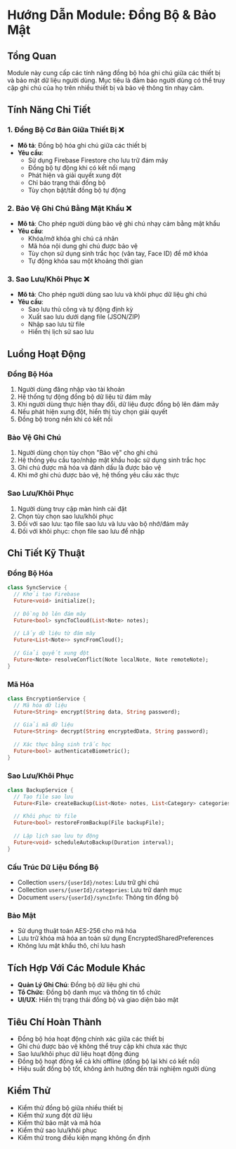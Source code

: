 # Hướng Dẫn Module: Đồng Bộ & Bảo Mật

## Tổng Quan
Module này cung cấp các tính năng đồng bộ hóa ghi chú giữa các thiết bị và bảo mật dữ liệu người dùng. Mục tiêu là đảm bảo người dùng có thể truy cập ghi chú của họ trên nhiều thiết bị và bảo vệ thông tin nhạy cảm.

## Tính Năng Chi Tiết

### 1. Đồng Bộ Cơ Bản Giữa Thiết Bị ❌
- **Mô tả**: Đồng bộ hóa ghi chú giữa các thiết bị
- **Yêu cầu**:
  - Sử dụng Firebase Firestore cho lưu trữ đám mây
  - Đồng bộ tự động khi có kết nối mạng
  - Phát hiện và giải quyết xung đột
  - Chỉ báo trạng thái đồng bộ
  - Tùy chọn bật/tắt đồng bộ tự động

### 2. Bảo Vệ Ghi Chú Bằng Mật Khẩu ❌
- **Mô tả**: Cho phép người dùng bảo vệ ghi chú nhạy cảm bằng mật khẩu
- **Yêu cầu**:
  - Khóa/mở khóa ghi chú cá nhân
  - Mã hóa nội dung ghi chú được bảo vệ
  - Tùy chọn sử dụng sinh trắc học (vân tay, Face ID) để mở khóa
  - Tự động khóa sau một khoảng thời gian

### 3. Sao Lưu/Khôi Phục ❌
- **Mô tả**: Cho phép người dùng sao lưu và khôi phục dữ liệu ghi chú
- **Yêu cầu**:
  - Sao lưu thủ công và tự động định kỳ
  - Xuất sao lưu dưới dạng file (JSON/ZIP)
  - Nhập sao lưu từ file
  - Hiển thị lịch sử sao lưu

## Luồng Hoạt Động

### Đồng Bộ Hóa
1. Người dùng đăng nhập vào tài khoản
2. Hệ thống tự động đồng bộ dữ liệu từ đám mây
3. Khi người dùng thực hiện thay đổi, dữ liệu được đồng bộ lên đám mây
4. Nếu phát hiện xung đột, hiển thị tùy chọn giải quyết
5. Đồng bộ trong nền khi có kết nối

### Bảo Vệ Ghi Chú
1. Người dùng chọn tùy chọn "Bảo vệ" cho ghi chú
2. Hệ thống yêu cầu tạo/nhập mật khẩu hoặc sử dụng sinh trắc học
3. Ghi chú được mã hóa và đánh dấu là được bảo vệ
4. Khi mở ghi chú được bảo vệ, hệ thống yêu cầu xác thực

### Sao Lưu/Khôi Phục
1. Người dùng truy cập màn hình cài đặt
2. Chọn tùy chọn sao lưu/khôi phục
3. Đối với sao lưu: tạo file sao lưu và lưu vào bộ nhớ/đám mây
4. Đối với khôi phục: chọn file sao lưu để nhập

## Chi Tiết Kỹ Thuật

### Đồng Bộ Hóa
```dart
class SyncService {
  // Khởi tạo Firebase
  Future<void> initialize();
  
  // Đồng bộ lên đám mây
  Future<bool> syncToCloud(List<Note> notes);
  
  // Lấy dữ liệu từ đám mây
  Future<List<Note>> syncFromCloud();
  
  // Giải quyết xung đột
  Future<Note> resolveConflict(Note localNote, Note remoteNote);
}
```

### Mã Hóa
```dart
class EncryptionService {
  // Mã hóa dữ liệu
  Future<String> encrypt(String data, String password);
  
  // Giải mã dữ liệu
  Future<String> decrypt(String encryptedData, String password);
  
  // Xác thực bằng sinh trắc học
  Future<bool> authenticateBiometric();
}
```

### Sao Lưu/Khôi Phục
```dart
class BackupService {
  // Tạo file sao lưu
  Future<File> createBackup(List<Note> notes, List<Category> categories);
  
  // Khôi phục từ file
  Future<bool> restoreFromBackup(File backupFile);
  
  // Lập lịch sao lưu tự động
  Future<void> scheduleAutoBackup(Duration interval);
}
```

### Cấu Trúc Dữ Liệu Đồng Bộ
- Collection `users/{userId}/notes`: Lưu trữ ghi chú
- Collection `users/{userId}/categories`: Lưu trữ danh mục
- Document `users/{userId}/syncInfo`: Thông tin đồng bộ

### Bảo Mật
- Sử dụng thuật toán AES-256 cho mã hóa
- Lưu trữ khóa mã hóa an toàn sử dụng EncryptedSharedPreferences
- Không lưu mật khẩu thô, chỉ lưu hash

## Tích Hợp Với Các Module Khác
- **Quản Lý Ghi Chú**: Đồng bộ dữ liệu ghi chú
- **Tổ Chức**: Đồng bộ danh mục và thông tin tổ chức
- **UI/UX**: Hiển thị trạng thái đồng bộ và giao diện bảo mật

## Tiêu Chí Hoàn Thành
- Đồng bộ hóa hoạt động chính xác giữa các thiết bị
- Ghi chú được bảo vệ không thể truy cập khi chưa xác thực
- Sao lưu/khôi phục dữ liệu hoạt động đúng
- Đồng bộ hoạt động kể cả khi offline (đồng bộ lại khi có kết nối)
- Hiệu suất đồng bộ tốt, không ảnh hưởng đến trải nghiệm người dùng

## Kiểm Thử
- Kiểm thử đồng bộ giữa nhiều thiết bị
- Kiểm thử xung đột dữ liệu
- Kiểm thử bảo mật và mã hóa
- Kiểm thử sao lưu/khôi phục
- Kiểm thử trong điều kiện mạng không ổn định 